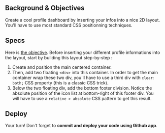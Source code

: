 ## Background & Objectives

Create a cool profile dashboard by inserting your infos into a nice 2D layout. You'll
have to use most standard CSS positionning techniques.

## Specs

Here is [the objective](http://lewagon.github.io/html-css-challenges/06-profile-dashboard/). Before inserting your different profile informations into the layout, start by building this layout step-by-step :

1. Create and position the main centered container.
1. Then, add two floating `<div>` into this container. In order to get the main container wrap these two div, you'll have to use a third div with `clear: both;` CSS property (this is a classic CSS trick).
1. Below the two floating div, add the bottom footer division. Notice the absolute position of the icon list at bottom-right of this footer div. You will have to use a `relative > absolute` CSS pattern to get this result.

## Deploy

Your turn! Don't forget to **commit and deploy your code using Github app**.